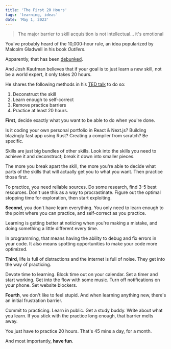 ```yaml
---
title: 'The First 20 Hours'
tags: 'learning, ideas'
date: 'May 1, 2023'
---
```


> The major barrier to skill acquisition is not intellectual... it's emotional

You've probably heard of the 10,000-hour rule, an idea popularized by Malcolm Gladwell in his book _Outliers_.

Apparently, that has been [debunked](https://www.vox.com/science-and-health/2019/8/23/20828597/the-10000-hour-rule-debunked).

And Josh Kaufman believes that if your goal is to just learn a new skill, not be a world expert, it only takes 20 hours.

He shares the following methods in his [TED talk](https://www.youtube.com/watch?v=5MgBikgcWnY) to do so:

1. Deconstruct the skill
2. Learn enough to self-correct
3. Remove practice barriers
4. Practice at least 20 hours.

**First**, decide exactly what you want to be able to do when you're done.

Is it coding your own personal portfolio in React & Next.js? Building blazingly fast app using Rust? Creating a compiler from scratch? Be specific.

Skills are just big bundles of other skills. Look into the skills you need to achieve it and deconstruct; break it down into smaller pieces.

The more you break apart the skill, the more you're able to decide what parts of the skills that will actually get you to what you want. Then practice those first.

To practice, you need reliable sources. Do some research, find 3-5 best resources. Don't use this as a way to procrastinate. Figure out the optimal stopping time for exploration, then start exploiting.

**Second**, you don't have learn everything. You only need to learn enough to the point where you can practice, and self-correct as you practice.

Learning is getting better at noticing when you're making a mistake, and doing something a little different every time.

In programming, that means having the ability to debug and fix errors in your code. It also means spotting opportunities to make your code more optimized.

**Third**, life is full of distractions and the internet is full of noise. They get into the way of practicing.

Devote time to learning. Block time out on your calendar. Set a timer and start working. Get into the flow with some music. Turn off notifications on your phone. Set website blockers.

**Fourth**, we don't like to feel stupid. And when learning anything new, there's an initial frustration barrier.

Commit to practicing. Learn in public. Get a study buddy. Write about what you learn. If you stick with the practice long enough, that barrier melts away.

You just have to practice 20 hours. That's 45 mins a day, for a month.

And most importantly, **have fun**.
